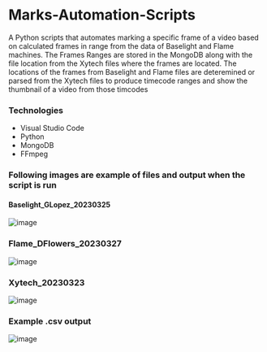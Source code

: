 # Marks-Automation-Scripts
A Python scripts that automates marking a specific frame of a video based on calculated frames in range from the data of Baselight and Flame machines. The Frames Ranges are stored in the MongoDB along with the file location from the Xytech files where the frames are located. The locations of the frames from Baselight and Flame files are deteremined or parsed from the Xytech files to produce timecode ranges and show the thumbnail of a video from those timcodes

### Technologies
* Visual Studio Code
* Python
* MongoDB
* FFmpeg

### Following images are example of files and output when the script is run
#### Baselight_GLopez_20230325
![image](https://github.com/n1cerium/Marks-Automation-Scripts/assets/114702605/95226257-07f2-4c43-8774-8ea523e2a6ec)

### Flame_DFlowers_20230327
![image](https://github.com/n1cerium/Marks-Automation-Scripts/assets/114702605/3076b9d0-6a8b-4828-a93b-90bf4104314b)

### Xytech_20230323
![image](https://github.com/n1cerium/Marks-Automation-Scripts/assets/114702605/b8611fe6-36a5-4d47-8078-a39f0e0d6e4d)

### Example .csv output
![image](https://github.com/n1cerium/Marks-Automation-Scripts/assets/114702605/938ef357-4a92-4aaa-bad4-d91b313e3480)
